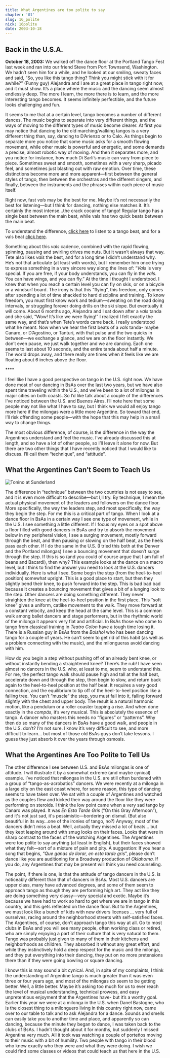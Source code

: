```yaml
---
title: What Argentines are too polite to say
chapter: '01'
slug: 16_polite
nick: 16polite
date: 2003-10-18
---
```


## Back in the U.S.A.

**October 18, 2003:** We walked off the dance floor at the Portland Tango Fest last week and ran into our friend Steve from Port Townsend, Washington. We hadn’t seen him for a while, and he looked at our smiling, sweaty faces and said, “So, you like this tango thing? Think you might stick with it for awhile?” (Funny guy) Alejandra and I are at a great place in tango right now, and it must show. It’s a place where the music and the dancing seem almost endlessly deep. The more I learn, the more there is to learn, and the more interesting tango becomes. It seems infinitely perfectible, and the future looks challenging and fun.

It seems to me that at a certain level, tango becomes a number of different dances. The music begins to separate into very different things, and the ways of moving to the different types of music become clearer. At first you may notice that dancing to the old marching/walking tangos is a very different thing than, say, dancing to D’Arienzo or to Calo. As things begin to separate more you notice that some music asks for a smooth flowing movement, while other music is powerful and energetic, and some demands a precise, almost robotic way of moving. And then it separates more, and you notice for instance, how much Di Sarli’s music can vary from piece to piece. Sometimes sweet and smooth, sometimes with a very sharp, picado feel, and sometimes just blasting out with raw emotion. Over time, these distinctions become more and more apparent—first between the general styles of tango, then between the orchestras and the different singers, and finally, between the instruments and the phrases within each piece of music itself.

Right now, fast _vals_ may be the best for me. Maybe it’s not necessarily the best for listening—but I think for dancing, nothing else matches it. It’s certainly the most intense…the crack cocaine of tango! Regular tango has a single beat between the main beat, while vals has two quick beats between the main beat.

To understand the difference, [click here](/1_pics/Tick1.wav) to listen to a tango beat,
and for a vals beat [click here](/1_pics/Tick2.wav).

Something about this _vals_ cadence, combined with the rapid flowing, spinning, pausing and swirling drives me nuts. But it wasn’t always that way. Tete also likes _vals_ the best, and for a long time I didn’t understand why. He’s not that articulate (at least with words), but I remember him once trying to express something in a very sincere way along the lines of: “_Vals_ is very special. If you are free, if your body understands, you can fly in the _vals_. You can have wings, and you can fly.” At the time I thought I understood. I knew that when you reach a certain level you can fly on skis, or on a bicycle or a windsurf board. The irony is that this “flying”, this freedom, only comes after spending a lot of time shackled to hard discipline and training. To know freedom, you must first know work and tedium—sweating on the road doing intervals, or struggling forever doing drills on the ski slope. But eventually it will come. About 6 months ago, Alejandra and I sat down after a _vals_ tanda and she said, “Wow! It’s like we were flying!” I realized I felt exactly the same way, and that’s when Tete’s words came back. I really understood what he meant. Now when we hear the first beats of a _vals_ tanda- maybe Canaro, or D’Agostino, or Tanturi, with that pulse and the two quicks in between—we exchange a glance, and we are on the floor instantly. We don’t even pause, we just walk together and we are dancing. Each one seems to last about 10 seconds, and the entire tanda about half a minute. The world drops away, and there really are times when it feels like we are floating about 6 inches above the floor.

\*\*\*\*

I feel like I have a good perspective on tango in the U.S. right now. We have done most of our dancing in BsAs over the last two years, but we have also spent time traveling within the U.S., and we’ve been to a lot of milongas in major cities on both coasts. So I’d like talk about a couple of the differences I’ve noticed between the U.S. and Buenos Aires. I’ll note here that some people may not like what I have to say, but I think we would all enjoy tango more here if the milongas were a little more Argentine. So toward that end, I’ll risk offending some people—with the hope that this may help in a small way to change things.

The most obvious difference, of course, is the difference in the way the Argentines understand and feel the music. I’ve already discussed this at length, and so have a lot of other people, so I’ll leave it alone for now. But there are two other things that I have recently noticed that I would like to discuss. I’ll call them “technique”, and “attitude”.

## What the Argentines Can’t Seem to Teach Us

![Tonino at Sunderland](/image_files/22t.jpg)

The difference in “technique” between the two countries is not easy to see, and it is even more difficult to describe—but I,ll try. By technique, I mean the actual physical movement of the leaders and followers on the dance floor. More specifically, the way the leaders step, and most specifically, the way they begin the step. For me this is a critical part of tango. When I look at a dance floor in BsAs in a certain way I see one type of movement, while in the U.S. I see something a little different. If I focus my eyes on a spot above a floor filled with good dancers in BsAs and try to absorb the movement below in my peripheral vision, I see a surging movement, mostly forward through the beat, and then pausing or slowing on the half beat, as the heels pass each other. If I do the same in the U.S. (I tried this both at the Denver and the Portland milongas) I see a bouncing movement that doesn’t surge through the step. If this is so (and you could of course argue that I am full of beans and Bacardi), then why? This example looks at the dance on a macro level, but I think to find the answer you need to look at the U.S. dancers individually. Here is what I see. Some begin the step (from the heel-to-heel position) somewhat upright. This is a good place to start, but then they slightly bend their knee, to push forward into the step. This is bad bad bad because it creates a bouncing movement that gives a bit of a lunging look to the step. Other dancers are doing something different. They never straighten the knee at the heel-to-heel position in the first place. This “soft knee” gives a uniform, catlike movement to the walk. They move forward at a constant velocity, and keep the head at the same level. This is a common walk among ballet dancers and stage performers, but in the rhythmic world of the milonga it appears very flat and artificial. In BsAs those who come to tango from classical training in _Teatro Colon_ have a tough time losing it. There is a Russian guy in BsAs from the _Bolshoi_ who has been dancing tango for a couple of years. He can’t seem to get rid of this habit (as well as a problem connecting with the music), and the milongueras avoid dancing with him.

How do you begin a step without pushing off of an already bent knee, or without instantly bending a straightened knee? There’s the rub! I have seen almost no dancers in the U.S. who, at least to me, seem to understand this. For me, the perfect tango walk should pause high and tall at the half beat, accelerate down and through the step, then begin to slow, and return back again to the heel-to-heel position at the half beat. It requires a very good connection, and the equilibrium to tip off of the heel-to-heel position like a falling tree. You can’t “muscle” the step, you must fall into it, falling forward slightly with the chest and upper body. The result is a natural harmonic motion, like a pendulum or a roller coaster topping a rise. And when done exactly in the _compás_, it’s very musical. This is absolutely the essence of tango. A dancer who masters this needs no “figures” or “patterns”. Why then do so many of the dancers in BsAs have a good walk, and people in the U.S. don’t? I’m not sure. I know it’s very difficult to see, and more difficult to learn… but most of those old BsAs guys don’t take lessons. I guess they just absorb it over the years through osmosis.

## What the Argentines Are Too Polite to Tell Us

The other difference I see between U.S. and BsAs milongas is one of attitude. I will illustrate it by a somewhat extreme (and maybe cynical) example. I’ve noticed that milongas in the U.S. are still often burdened with a group of “tango-as-acrobatics” dancers. We were recently at a milonga in a large city on the east coast where, for some reason, this type of dancing seems to have taken over. We sat with a couple of Argentines and watched as the couples flew and kicked their way around the floor like they were performing on steroids. I think the low point came when a very sad tango by Canaro was played. It was _En Esta Tarde Gris_ (“On this Gray Afternoon”), and it's not just sad, it's pessimistic—bordering on dismal. (But also beautiful in its way…one of the ironies of tango, no?) Anyway, most of the dancers didn’t miss a beat. Well, actually they missed a lot of beats… but they kept leaping around with smug looks on their faces. Looks that were in sharp contrast to the faces of the watching Argentines. The Argentines were too polite to say anything (at least in English), but their faces showed what they felt—sort of a mixture of pain and pity. A suggestion: If you hear a song that begins, “_Que ganas de llorar, en esta tarde gris_”, please don’t dance like you are auditioning for a Broadway production of _Oklahoma._ If you do, any Argentines that may be present will think you need counseling.

The point, if there is one, is that the attitude of tango dancers in the U.S. is noticeably different than that of dancers in BsAs. Most U.S. dancers are upper class, many have advanced degrees, and some of them seem to approach tango as though they are performing high art. They act like they are doing something very classy—very special and exotic. Maybe it’s because we have had to work so hard to get where we are in tango in this country, and this gets reflected on the dance floor. But to the Argentines, we must look like a bunch of kids with new drivers licenses ... very full of ourselves, racing around the neighborhood streets with self-satisfied faces. The Argentines, of course, don’t approach tango this way at all. Go to most clubs in BsAs and you will see many people, often working class or retired, who are simply enjoying a part of their culture that is very natural to them. Tango was probably just given to many of them in their kitchens and neighborhoods as children. They absorbed it without any great effort, and while they instinctively hold a deep respect for the music and the milonga, and they put everything into their dancing, they put on no more pretensions there than if they were going bowling or square dancing.

I know this is may sound a bit cynical. And, in spite of my complaints, I think the understanding of Argentine tango is much greater than it was even three or four years ago, and most of the milongas do seem to be getting better. Well, a little better. Maybe it’s asking too much for us to ever reach the level of musical understanding, technical prowess, and easy unpretentious enjoyment that the Argentines have- but it’s a worthy goal. Earlier this year we were at a milonga in the U.S. when Danel Bastogne, who is the closest thing to a milonguero living in this country right now, came over to our table to talk and to ask Alejandra for a dance. Sounds and smells can easily take you to another time and place, and apparently so can dancing, because the minute they began to dance, I was taken back to the clubs of BsAs. I hadn’t thought about it for months, but suddenly I missed Argentina very much. All it took was watching a couple of porteños moving to their music with a bit of humility. Two people with tango in their blood who knew exactly who they were and what they were doing. I wish we could find some classes or videos that could teach us that here in the U.S.
